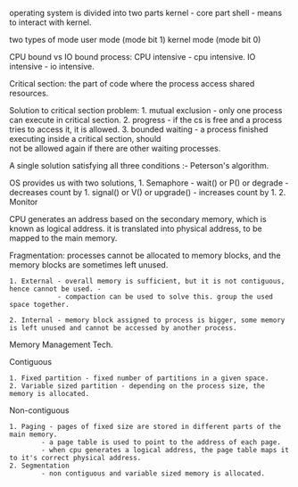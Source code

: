 operating system is divided into two parts
    kernel - core part
    shell - means to interact with kernel. 

two types of mode
    user mode (mode bit 1)
    kernel mode (mode bit 0)

CPU bound vs IO bound process:
    CPU intensive - cpu intensive. 
    IO intensive - io intensive. 

Critical section: the part of code where the process access shared resources. 

Solution to critical section problem:
    1. mutual exclusion - only one process can execute in critical section. 
    2. progress - if the cs is free and a process tries to access it, it is allowed.
    3. bounded waiting - a process finished executing inside a critical section, should     
            not be allowed again if there are other waiting processes. 

A single solution satisfying all three conditions :- Peterson's algorithm. 

OS provides us with two solutions, 
    1. Semaphore - 
        wait() or P() or degrade - decreases count by 1. 
        signal() or V() or upgrade() - increases count by 1. 
    2. Monitor


CPU generates an address based on the secondary memory, which is known as logical address.
    it is translated into physical address, to be mapped to the main memory. 

Fragmentation:
    processes cannot be allocated to memory blocks, and the memory blocks are sometimes left unused.
    
    1. External - overall memory is sufficient, but it is not contiguous, hence cannot be used. - 
                - compaction can be used to solve this. group the used space together. 

    2. Internal - memory block assigned to process is bigger, some memory is left unused and cannot be accessed by another process. 


Memory Management Tech. 

Contiguous 

    1. Fixed partition - fixed number of partitions in a given space. 
    2. Variable sized partition - depending on the process size, the memory is allocated.

Non-contiguous

    1. Paging - pages of fixed size are stored in different parts of the main memory. 
            - a page table is used to point to the address of each page. 
            - when cpu generates a logical address, the page table maps it to it's correct physical address.
    2. Segmentation
            - non contiguous and variable sized memory is allocated. 